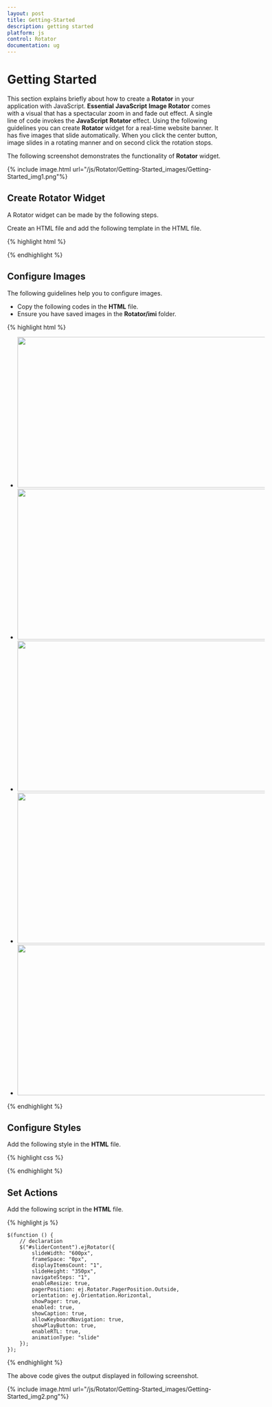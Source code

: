 ```yaml
---
layout: post
title: Getting-Started
description: getting started
platform: js
control: Rotator
documentation: ug
---
```


# Getting Started

This section explains briefly about how to create a **Rotator** in your application with JavaScript. **Essential** **JavaScript** **Image Rotator** comes with a visual that has a spectacular zoom in and fade out effect. A single line of code invokes the **JavaScript** **Rotator** effect. Using the following guidelines you can create **Rotator** widget for a real-time website banner. It has five images that slide automatically. When you click the center button, image slides in a rotating manner and on second click the rotation stops.

The following screenshot demonstrates the functionality of **Rotator** widget.

{% include image.html url="/js/Rotator/Getting-Started_images/Getting-Started_img1.png"%}

## Create Rotator Widget

A Rotator widget can be made by the following steps.

 Create an HTML file and add the following template in the HTML file.

{% highlight html %}


<!doctype html>

<html>
   <head>
      <title>Essential Studio for JavaScript : Rotator Default Functionalities</title>
      <meta name="viewport" content="width=device-width, initial-scale=1.0" charset="utf-8" />
      <!-- Style sheet for default theme (flat azure) -->
      <link href="http://cdn.syncfusion.com/13.1.0.21/js/web/flat-azure/ej.web.all.min.css" rel="stylesheet" />
      <!--Scripts-->
      <script src="http://cdn.syncfusion.com/js/assets/external/jquery-1.10.2.min.js"></script>
      <script src="http://cdn.syncfusion.com/js/assets/external/jquery.globalize.min.js"></script>
      <script src="http://cdn.syncfusion.com/js/assets/external/jquery.easing.1.3.min.js"></script>
      <script src="http://cdn.syncfusion.com/13.1.0.21/js/web/ej.web.all.min.js"></script>
      <!--Add custom scripts here -->
   </head>
   <body>
      <!-- Add Rotator element here. -->
   </body>
</html>

{% endhighlight %}

## Configure Images

The following guidelines help you to configure images.

* Copy the following codes in the **HTML** file. 
* Ensure you have saved images in the **Rotator/imi** folder.


{% highlight html %}

<div class="content-container-fluid">
   <div class="row">
      <div class="cols-sample-area">
         <div class="frame">
            <ul id="sliderContent">
               <li><img class="image" src="../imi/Untitled.png"/></li>
               <li><img class="image" src="../imi/Untitled1.png"/></li>
               <li><img class="image" src="../imi/Untitled2.png"/></li>
               <li><img class="image" src="../imi/Untitled3.png"/></li>
               <li><img class="image" src="../imi/Untitled4.png"/></li>
            </ul>
         </div>
      </div>
   </div>
</div>



{% endhighlight %}

## Configure Styles

Add the following style in the **HTML** file.

{% highlight css %}

<style type="text/css" class="cssStyles">
  .frame 
    {
        width: 600px;
    }

    #sliderContent > li .image 
    {
        width: 600px;
        height: 350px;
    }
</style>


{% endhighlight %}

## Set Actions

Add the following script in the **HTML** file.

{% highlight js %}


    $(function () {
        // declaration
        $("#sliderContent").ejRotator({
            slideWidth: "600px",
            frameSpace: "0px",
            displayItemsCount: "1",
            slideHeight: "350px",
            navigateSteps: "1",
            enableResize: true,
            pagerPosition: ej.Rotator.PagerPosition.Outside,
            orientation: ej.Orientation.Horizontal,
            showPager: true,
            enabled: true,
            showCaption: true,
            allowKeyboardNavigation: true,
            showPlayButton: true,
            enableRTL: true,
            animationType: "slide"
        });
    });


{% endhighlight %}


The above code gives the output displayed in following screenshot.

{% include image.html url="/js/Rotator/Getting-Started_images/Getting-Started_img2.png"%}

